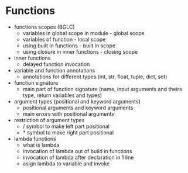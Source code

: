 # Functions
- functions scopes (BGLC)
    * variables in global scope in module - global scope
    * variables of function - local scope
    * using built in functions - built in scope
    * using closure in inner functions - closing scope
- inner functions
    * delayed function invocation
- variable and function annotations
    * annotations for different types (int, str, float, tuple, dict, set)
- function signature
    * main part of function signature (name, input arguments and theirs type, return variables and types)
- argument types (positional and keyword arguments)
    * positional arguments and keyword arguments
    * main errors with positional arguments
- restriction of argument types
    * / symbol to make left part positional
    * \* symbol to make right part positional
- lambda functions
    * what is lambda
    * invocation of lambda out of build in functions
    * invocation of lambda after declaration in 1 line
    * asign lambda to variable and invoke